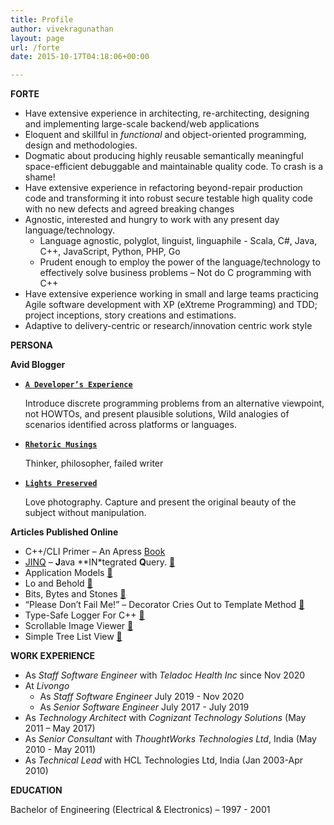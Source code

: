 ```yaml
---
title: Profile
author: vivekragunathan
layout: page
url: /forte
date: 2015-10-17T04:18:06+00:00

---
```

**FORTE**

  * Have extensive experience in architecting, re-architecting, designing and implementing large-scale backend/web applications
  * Eloquent and skillful in _functional_ and object-oriented programming, design and methodologies.
  * Dogmatic about producing highly reusable semantically meaningful space-efficient debuggable and maintainable quality code. To crash is a shame!
  * Have extensive experience in refactoring beyond-repair production code and transforming it into robust secure testable high quality code with no new defects and agreed breaking changes
  * Agnostic, interested and hungry to work with any present day language/technology.
    * Language agnostic, polyglot, linguist, linguaphile - Scala, C#, Java, C++, JavaScript, Python, PHP, Go
    * Prudent enough to employ the power of the language/technology to effectively solve business problems – Not do C programming with C++
  * Have extensive experience working in small and large teams practicing Agile software development with XP (eXtreme Programming) and TDD; project inceptions, story creations and estimations.
  * Adaptive to delivery-centric or research/innovation centric work style

**PERSONA**

**Avid Blogger**

  - [**`A Developer’s Experience`**](https://blog.rhetoricalmusings.com)

    Introduce discrete programming problems from an alternative viewpoint, not HOWTOs, and present plausible solutions, Wild analogies of scenarios identified across platforms or languages.

  - [**`Rhetoric Musings`**](https://rhetoricalmusings.wordpress.com)

    Thinker, philosopher, failed writer

  - [**`Lights Preserved`**](https://lightspreserved.wordpress.com)

    Love photography. Capture and present the original beauty of the subject without manipulation.

**Articles Published Online**

  * C++/CLI Primer – An Apress [Book](https://www.amazon.com/dp/1484223667)
  * [JINQ](https://blog.rhetoricalmusings.com/jinq/) – **J**ava **IN*tegrated **Q**uery. [🔗](https://blog.rhetoricalmusings.com/mundane-vs-jinq-way/)
  * Application Models [🔗](https://www.linkedin.com/pulse/application-models-vivek-ragunathan)
  * Lo and Behold [🔗](https://www.linkedin.com/pulse/lo-behold-vivek-ragunathan)
  * Bits, Bytes and Stones [🔗](https://www.linkedin.com/pulse/bits-bytes-stones-vivek-ragunathan)
  * &#8220;Please Don’t Fail Me!&#8221; – Decorator Cries Out to Template Method [🔗](https://blog.rhetoricalmusings.com/mundane-vs-jinq-way/)
  * Type-Safe Logger For C++ [🔗](http://www.codeproject.com/Articles/35648/Type-Safe-Logger-For-C)
  * Scrollable Image Viewer [🔗](http://www.codeproject.com/Articles/35648/Type-Safe-Logger-For-C)
  * Simple Tree List View [🔗](http://www.codeproject.com/Articles/825741/A-Simple-Tree-List-View)

**WORK EXPERIENCE**

* As _Staff Software Engineer_ with _Teladoc Health Inc_ since Nov 2020
* At _Livongo_
  * As _Staff Software Engineer_ July 2019 - Nov 2020
  * As _Senior Software Engineer_ July 2017 - July 2019
* As _Technology Architect_ with _Cognizant Technology Solutions_ (May 2011 – May 2017)
* As _Senior Consultant_ with _ThoughtWorks Technologies Ltd_, India (May 2010 - May 2011)
* As _Technical Lead_ with HCL Technologies Ltd, India (Jan 2003-Apr 2010)

**EDUCATION**

Bachelor of Engineering (Electrical & Electronics) – 1997 - 2001
